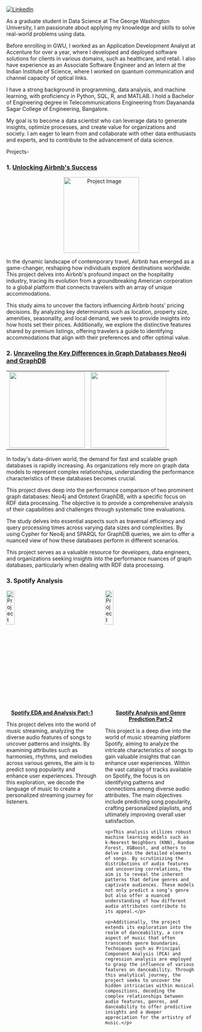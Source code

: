 [![LinkedIn](https://img.shields.io/badge/Aravinda_Vijayaram_Kumar-blue?style=flat&logo=linkedin)](https://www.linkedin.com/in/aravinda-vijayaram-kumar-b9a9a4175)

As a graduate student in Data Science at The George Washington University, I am passionate about applying my knowledge and skills to solve real-world problems using data. 

Before enrolling in GWU, I worked as an Application Development Analyst at Accenture for over a year, where I developed and deployed software solutions for clients in various domains, such as healthcare, and retail. I also have experience as an Associate Software Engineer and an Intern at the Indian Institute of Science, where I worked on quantum communication and channel capacity of optical links. 

I have a strong background in programming, data analysis, and machine learning, with proficiency in Python, SQL, R, and MATLAB. I hold a Bachelor of Engineering degree in Telecommunications Engineering from Dayananda Sagar College of Engineering, Bangalore. 

My goal is to become a data scientist who can leverage data to generate insights, optimize processes, and create value for organizations and society. I am eager to learn from and collaborate with other data enthusiasts and experts, and to contribute to the advancement of data science.

Projects-

<h3> 1. <a href="https://docs.google.com/viewer?url=https://github.com/AravindaVijay/AravindaVijay.github.io/raw/main/projects/Unlocking_AirBnb_Success.pdf">Unlocking Airbnb's Success</a> </h3>

<p style="text-align: center;">
  <a href="https://docs.google.com/viewer?url=https://github.com/AravindaVijay/AravindaVijay.github.io/raw/main/projects/Unlocking_AirBnb_Success.pdf">
    <img src="https://github.com/AravindaVijay/AravindaVijay.github.io/assets/143136183/9463fb15-fe4b-46de-abf1-5c99fcfa255f" alt="Project Image" style="width: 200px;">
  </a>
</p>

<p>In the dynamic landscape of contemporary travel, Airbnb has emerged as a game-changer, reshaping how individuals explore destinations worldwide. This project delves into Airbnb's profound impact on the hospitality industry, tracing its evolution from a groundbreaking American corporation to a global platform that connects travelers with an array of unique accommodations.</p>

<p>This study aims to uncover the factors influencing Airbnb hosts' pricing decisions. By analyzing key determinants such as location, property size, amenities, seasonality, and local demand, we seek to provide insights into how hosts set their prices. Additionally, we explore the distinctive features shared by premium listings, offering travelers a guide to identifying accommodations that align with their preferences and offer optimal value.</p>

<h3> 2. 
  <a href="https://docs.google.com/viewer?url=https://github.com/AravindaVijay/AravindaVijay.github.io/raw/fcf3a9609d0c6adff1be5324554035d1242cb7fe/projects/Unraveling%20the%20Key%20Differences%20in%20Graph%20Databases%20Neo4j%20and%20%20GraphDB%20using%20RDF%20Dataset.pdf">Unraveling the Key Differences in Graph Databases Neo4j and GraphDB</a>
</h3>

<table>
  <tr>
    <td style="text-align: center;">
      <a href="https://docs.google.com/viewer?url=https://github.com/AravindaVijay/AravindaVijay.github.io/raw/fcf3a9609d0c6adff1be5324554035d1242cb7fe/projects/Unraveling%20the%20Key%20Differences%20in%20Graph%20Databases%20Neo4j%20and%20%20GraphDB%20using%20RDF%20Dataset.pdf">
        <img src="https://github.com/AravindaVijay/AravindaVijay.github.io/assets/143136183/5edb7fe4-ce6b-43d9-a87a-f9dd7a014538"  style="width: 200px;">
      </a>
    </td>
    <td style="text-align: center;">
      <a href="https://docs.google.com/viewer?url=https://github.com/AravindaVijay/AravindaVijay.github.io/raw/fcf3a9609d0c6adff1be5324554035d1242cb7fe/projects/Unraveling%20the%20Key%20Differences%20in%20Graph%20Databases%20Neo4j%20and%20%20GraphDB%20using%20RDF%20Dataset.pdf">
        <img src="https://github.com/AravindaVijay/AravindaVijay.github.io/assets/143136183/6bda6b32-6da0-48aa-9b6f-9f422b19ea27" style="width: 200px;">
      </a>
    </td>
  </tr>
</table>

<p>In today's data-driven world, the demand for fast and scalable graph databases is rapidly increasing. As organizations rely more on graph data models to represent complex relationships, understanding the performance characteristics of these databases becomes crucial.</p>

<p>This project dives deep into the performance comparison of two prominent graph databases: Neo4j and Ontotext GraphDB, with a specific focus on RDF data processing. The objective is to provide a comprehensive analysis of their capabilities and challenges through systematic time evaluations.</p>

<p>The study delves into essential aspects such as traversal efficiency and query processing times across varying data sizes and complexities. By using Cypher for Neo4j and SPARQL for GraphDB queries, we aim to offer a nuanced view of how these databases perform in different scenarios.</p>

<p>This project serves as a valuable resource for developers, data engineers, and organizations seeking insights into the performance nuances of graph databases, particularly when dealing with RDF data processing.</p>



<h3>3. Spotify Analysis</h3> 
<div style="display: flex;">
  <div style="flex: 1; margin-right: 20px;">
    <a href="https://html-preview.github.io/?url=https://github.com/AravindaVijay/AravindaVijay.github.io/blob/main/projects/proj_v2.html">
      <img src="https://github.com/AravindaVijay/AravindaVijay.github.io/assets/143136183/9e6391d1-22d7-4a41-91cb-8b062a409efe" alt="Project Image" style="width: 30%;">
    </a>
    <div style="margin-top: 10px;">
      <p style="text-align: center;"><a href="https://html-preview.github.io/?url=https://github.com/AravindaVijay/AravindaVijay.github.io/blob/main/projects/proj_v2.html"><strong>Spotify EDA and Analysis Part-1</strong></a></p>
    </div>
    <p>This project delves into the world of music streaming, analyzing the diverse audio features of songs to uncover patterns and insights. By examining attributes such as harmonies, rhythms, and melodies across various genres, the aim is to predict song popularity and enhance user experiences. Through this exploration, we decode the language of music to create a personalized streaming journey for listeners.</p>
  </div>
  
  <div style="flex: 1;">
    <a href="https://html-preview.github.io/?url=https://github.com/AravindaVijay/AravindaVijay.github.io/blob/main/projects/proj_endterm.html">
      <img src="https://github.com/AravindaVijay/AravindaVijay.github.io/assets/143136183/9e6391d1-22d7-4a41-91cb-8b062a409efe" alt="Project Image" style="width: 30%;">
    </a>
    <div style="margin-top: 10px;">
      <p style="text-align: center;"><a href="https://html-preview.github.io/?url=https://github.com/AravindaVijay/AravindaVijay.github.io/blob/main/projects/proj_endterm.html"><strong>Spotify Analysis and Genre Prediction Part-2</strong></a></p>
    </div>
    <p>This project is a deep dive into the world of music streaming platform Spotify, aiming to analyze the intricate characteristics of songs to gain valuable insights that can enhance user experiences. Within the vast catalog of tracks available on Spotify, the focus is on identifying patterns and connections among diverse audio attributes. The main objectives include predicting song popularity, crafting personalized playlists, and ultimately improving overall user satisfaction.</p>

    <p>This analysis utilizes robust machine learning models such as k-Nearest Neighbors (KNN), Random Forest, XGBoost, and others to delve into the detailed elements of songs. By scrutinizing the distributions of audio features and uncovering correlations, the aim is to reveal the inherent patterns that define genres and captivate audiences. These models not only predict a song’s genre but also offer a nuanced understanding of how different audio attributes contribute to its appeal.</p>

    <p>Additionally, the project extends its exploration into the realm of danceability, a core aspect of music that often transcends genre boundaries. Techniques such as Principal Component Analysis (PCA) and regression analysis are employed to grasp the influence of various features on danceability. Through this analytical journey, the project seeks to uncover the hidden intricacies within musical compositions, decoding the complex relationships between audio features, genres, and danceability to offer predictive insights and a deeper appreciation for the artistry of music.</p>
  </div>
</div>



